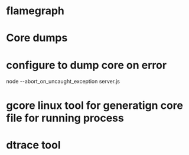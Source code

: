 # flamegraph



# Core dumps


# configure to dump core on error
node --abort_on_uncaught_exception server.js


# gcore linux tool for generatign core file for running process



# dtrace tool

